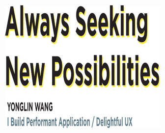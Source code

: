 <div align="center">
	<br>
	<img src="https://raw.githubusercontent.com/callmekungfu/callmekungfu/master/header.svg" width="800" height="400">
	<br>
</div>
